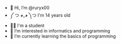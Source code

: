 - 👋 Hi, I’m @ruryx00
- ༼ つ ◕_◕ ༽つ I'm 14 years old
- 👨‍🎓 I'm a student
- 👀 I’m interested in informatics and programming
- 🌱 I’m currently learning the basics of programming

<!---
ruryx00/ruryx00 is a ✨ special ✨ repository because its `README.md` (this file) appears on your GitHub profile.
You can click the Preview link to take a look at your changes.
--->

